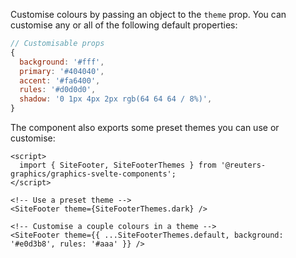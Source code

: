 Customise colours by passing an object to the `theme` prop. You can customise any or all of the following default properties:

```javascript
// Customisable props
{
  background: '#fff',
  primary: '#404040',
  accent: '#fa6400',
  rules: '#d0d0d0',
  shadow: '0 1px 4px 2px rgb(64 64 64 / 8%)',
}
```

The component also exports some preset themes you can use or customise:

```svelte
<script>
  import { SiteFooter, SiteFooterThemes } from '@reuters-graphics/graphics-svelte-components';
</script>

<!-- Use a preset theme -->
<SiteFooter theme={SiteFooterThemes.dark} />

<!-- Customise a couple colours in a theme -->
<SiteFooter theme={{ ...SiteFooterThemes.default, background: '#e0d3b8', rules: '#aaa' }} />
```
